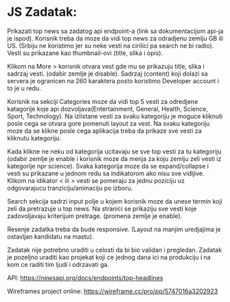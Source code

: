 # JS Zadatak:

Prikazati top news sa zadatog api endpoint-a (link sa dokumentacijom api-ja je ispod).
Korisnik treba da moze da vidi top news za odradjenu zemlju GB ili US. (Srbiju ne koristimo jer
su neke vesti na cirilici pa search ne bi radio). Vesti su prikazane kao thumbnail-ovi (title, slika i
opis).

Klikom na More > korisnik otvara vest gde mu se prikazuju title, slika i sadrzaj vesti. (odabir
zemlje je disable). Sadrzaj (content) koji dolazi sa servera je ogranicen na 260 karaktera posto
koristimo Developer account i to je u redu.

Korisnik na sekciji Categories moze da vidi top 5 vesti za odredjene katagorije koje api
dozvoljava(Entertainment, General, Health, Science, Sport, Technology). Na izlistane vesti za
svaku kategoriju je moguce kliknuti posle cega se otvara gore pomenuti layout za vest.
Na svaku kategoriju moze da se klikne posle cega aplikacija treba da prikaze sve vesti za
kliknutu kategoriju.

Kada klikne ne neku od kategorija ucitavaju se sve top vesti za tu kategoriju (odabir zemlje je
enable i korisnik moze da menja za koju zemlju zeli vesti iz kategorije npr science). Svaka
kategorija moze da se expand/collapse i vesti su prikazane u jednom redu sa indikatorom ako
nisu sve vidljive. Klikom na idikator < ili > vesti se pomeraju za jednu poziciju uz odgovarajucu
tranziciju/animaciju po izboru.

Search sekcija sadrzi input polje u kojem korisnik moze da unese termin koji zeli da pretrazuje u
top news. Na stranici se prikaziju sve vesti koje zadovoljavaju kriterijum pretrage. (promena
zemlje je enable).

Resenje zadatka treba da bude responsive. (Layout na manjim uredjajima je ostavljan
kandidatu na mastu).

Zadatak nije potrebno uraditi u celosti da bi bio validan i pregledan.
Zadatak je pozeljno uraditi kao projekat koji ce jednog dana ici na produkciju i na kom ce raditi
tim ljudi i odrzavati ga.

API: https://newsapi.org/docs/endpoints/top-headlines

Wireframes project online: https://wireframe.cc/pro/pp/5747016a3202923
